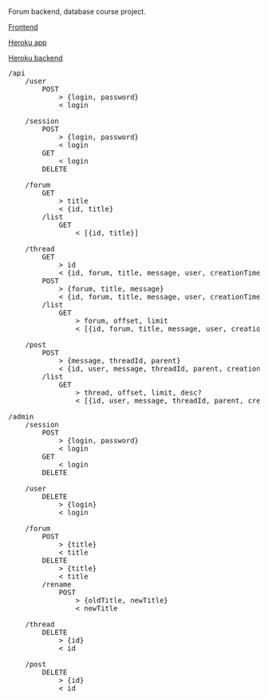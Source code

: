 Forum backend, database course project.

[Frontend](https://github.com/rashemihmih/forums-front)

[Heroku app](https://mzforums.herokuapp.com/)

[Heroku backend](https://mzforums-backend.herokuapp.com/)

<pre>
/api
    /user
        POST
            > {login, password}
            < login
    
    /session
        POST
            > {login, password}
            < login
        GET
            < login
        DELETE
        
    /forum
        GET
            > title
            < {id, title}
        /list
            GET
                < [{id, title}]
            
    /thread
        GET
            > id
            < {id, forum, title, message, user, creationTime, lastUpdate}
        POST
            > {forum, title, message}
            < {id, forum, title, message, user, creationTime, lastUpdate}
        /list
            GET
                > forum, offset, limit
                < [{id, forum, title, message, user, creationTime, lastUpdate}]
    
    /post
        POST
            > {message, threadId, parent}
            < {id, user, message, threadId, parent, creationTime}
        /list
            GET
                > thread, offset, limit, desc?
                < [{id, user, message, threadId, parent, creationTime}]
                
/admin
    /session
        POST
            > {login, password}
            < login
        GET
            < login
        DELETE
        
    /user
        DELETE
            > {login}
            < login
            
    /forum
        POST
            > {title}
            < title
        DELETE
            > {title}
            < title
        /rename
            POST
                > {oldTitle, newTitle}
                < newTitle
            
    /thread
        DELETE
            > {id}
            < id
            
    /post
        DELETE
            > {id}
            < id
